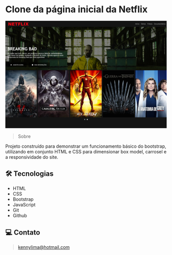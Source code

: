 # Clone da página inicial da Netflix

![preview](./.github/preview.png)

> Sobre

Projeto construído para demonstrar um funcionamento básico do bootstrap, utilizando em conjunto HTML e CSS para dimensionar box model, carrosel e a responsividade do site.

## 🛠 Tecnologias 
- HTML
- CSS
- Bootstrap
- JavaScript
- Git
- Github

## 💻 Contato 

 > kennylima@hotmail.com